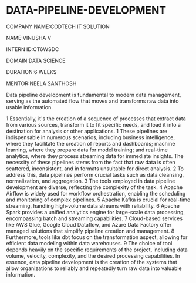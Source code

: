 # DATA-PIPELINE-DEVELOPMENT

COMPANY NAME:CODTECH IT SOLUTION

NAME:VINUSHA V

INTERN ID:CT6WSDC

DOMAIN:DATA SCIENCE

DURATION:6 WEEKS

MENTOR:NEELA SANTHOSH

Data pipeline development is fundamental to modern data management, serving as the automated flow that moves and transforms raw data into usable information.

 1  Essentially, it's the creation of a sequence of processes that extract data from various sources, transform it to fit specific needs, and load it into a destination for analysis or other applications. 1  These pipelines are indispensable in numerous scenarios, including business intelligence, where they facilitate the creation of reports and dashboards; machine learning, where they prepare data for model training; and real-time analytics, where they process streaming data for immediate insights. The necessity of these pipelines stems from the fact that raw data is often scattered, inconsistent, and in formats unsuitable for direct analysis. 2  To address this, data pipelines perform crucial tasks such as data cleansing, normalization, and aggregation. 3  The tools employed in data pipeline development are diverse, reflecting the complexity of the task. 4  Apache Airflow is widely used for workflow orchestration, enabling the scheduling and monitoring of complex pipelines. 5  Apache Kafka is crucial for real-time streaming, handling high-volume data streams with reliability. 6  Apache Spark provides a unified analytics engine for large-scale data processing, encompassing batch and streaming capabilities. 7  Cloud-based services like AWS Glue, Google Cloud Dataflow, and Azure Data Factory offer managed solutions that simplify pipeline creation and management. 8  Furthermore, tools like dbt focus on the transformation aspect, allowing for efficient data modeling within data warehouses. 9  The choice of tool depends heavily on the specific requirements of the project, including data volume, velocity, complexity, and the desired processing capabilities. In essence, data pipeline development is the creation of the systems that allow organizations to reliably and repeatedly turn raw data into valuable information.   

